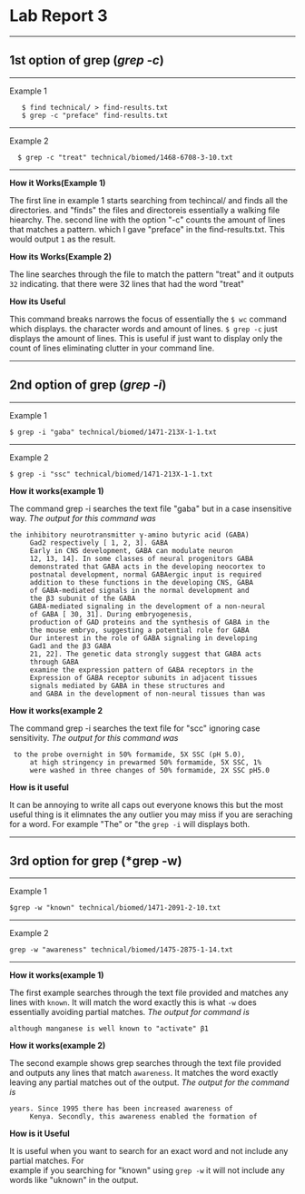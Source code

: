 # Lab Report 3
--- 
  ## 1st option of grep (*grep -c*)
  
  ---
  Example 1
  
  
  ``` 
     $ find technical/ > find-results.txt
     $ grep -c "preface" find-results.txt
  ```
  --- 
  Example 2
  
  
  ```
    $ grep -c "treat" technical/biomed/1468-6708-3-10.txt
  ```
  ---
  
  **How it Works(Example 1)** 
  
  The first line in example 1 starts searching from techincal/ and finds all the directories. 
  and "finds" the files and directoreis essentially a walking file hiearchy. The. 
  second line with the option "-c" counts the amount of lines that matches a pattern. 
  which I gave "preface" in the find-results.txt. This would output ```1``` as the result.
  
  **How its Works(Example 2)**
  
  The line searches through the file to match the pattern "treat" and it outputs ```32``` indicating. 
  that there were 32 lines that had the word "treat"
  
  **How its Useful**
  
  This command breaks narrows the focus of essentially the ``` $ wc ``` command which displays. 
  the character words and amount of lines. ```$ grep -c```  just displays the amount of lines. This
  is useful if just want to display only the count of lines eliminating clutter in your command line.
 
---
## 2nd option of grep (*grep -i*)
  
  ---
  Example 1
  ```
  $ grep -i "gaba" technical/biomed/1471-213X-1-1.txt
  ```
  ---
  Example 2
  ```
  $ grep -i "ssc" technical/biomed/1471-213X-1-1.txt
  ```
  
  **How it works(example 1)**
  
   The command grep -i searches the text file "gaba" but in a case insensitive way.
   *The output for this command was*
   ```
   the inhibitory neurotransmitter γ-amino butyric acid (GABA)
        Gad2 respectively [ 1, 2, 3]. GABA
        Early in CNS development, GABA can modulate neuron
        12, 13, 14]. In some classes of neural progenitors GABA
        demonstrated that GABA acts in the developing neocortex to
        postnatal development, normal GABAergic input is required
        addition to these functions in the developing CNS, GABA
        of GABA-mediated signals in the normal development and
        the β3 subunit of the GABA 
        GABA-mediated signaling in the development of a non-neural
        of GABA [ 30, 31]. During embryogenesis,
        production of GAD proteins and the synthesis of GABA in the
        the mouse embryo, suggesting a potential role for GABA
        Our interest in the role of GABA signaling in developing
        Gad1 and the β3 GABA 
        21, 22]. The genetic data strongly suggest that GABA acts
        through GABA 
        examine the expression pattern of GABA receptors in the
        Expression of GABA receptor subunits in adjacent tissues
        signals mediated by GABA in these structures and
        and GABA in the development of non-neural tissues than was
  ```
   
  **How it works(example 2**
   
   The command grep -i searches the text file for "scc" ignoring case sensitivity.
  *The output for this command was*
   ```
    to the probe overnight in 50% formamide, 5X SSC (pH 5.0),
        at high stringency in prewarmed 50% formamide, 5X SSC, 1%
        were washed in three changes of 50% formamide, 2X SSC pH5.0
   ```
   
   
   **How is it useful** 
   
   It can be annoying to write all caps out everyone knows this but the most useful thing is 
   it elimnates the any outlier you may miss if you are seraching for a word. For example "The" or "the 
   ``` grep -i ``` will displays both.
   
   
   ---
   ## 3rd option for grep (*grep -w)
   
   --- 
   
   Example 1
   
   ```
   $grep -w "known" technical/biomed/1471-2091-2-10.txt
   ```
   ---
   
   Example 2
   
   ```
   grep -w "awareness" technical/biomed/1475-2875-1-14.txt
   ```
   ---
   **How it works(example 1)**
   
   The first example searches through the text file provided and matches any lines with ```known```. 
   It will match the word exactly this is what ```-w``` does essentially avoiding partial matches.
   *The output for command is* 
   ```
   although manganese is well known to "activate" β1
   ```
   
   **How it works(example 2)**
   
   The second example shows grep searches through the text file provided and outputs any lines that 
   match ```awareness```.  It matches the word exactly leaving any partial matches out of the output.
   *The output for the command is*
   ```
   years. Since 1995 there has been increased awareness of
        Kenya. Secondly, this awareness enabled the formation of
   ```
   **How is it Useful**
   
  It is useful when you want to search for an exact word and not include any partial matches. For  
  example if you searching for "known" using ```grep -w``` it will not include any words like 
  "uknown" in the output.
   
   

   
   

    

     

